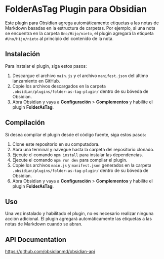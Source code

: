 # FolderAsTag Plugin para Obsidian

Este plugin para Obsidian agrega automáticamente etiquetas a las notas de Markdown basadas en la estructura de carpetas. Por ejemplo, si una nota se encuentra en la carpeta `Uno/Hijo/nieto`, el plugin agregará la etiqueta `#Uno/Hijo/nieto` al principio del contenido de la nota.

## Instalación

Para instalar el plugin, siga estos pasos:

1. Descargue el archivo `main.js` y el archivo `manifest.json` del último lanzamiento en GitHub.
2. Copie los archivos descargados en la carpeta `.obsidian/plugins/folder-as-tag-plugin/` dentro de su bóveda de Obsidian.
3. Abra Obsidian y vaya a **Configuración** > **Complementos** y habilite el plugin **FolderAsTag**.

## Compilación

Si desea compilar el plugin desde el código fuente, siga estos pasos:

1. Clone este repositorio en su computadora.
2. Abra una terminal y navegue hasta la carpeta del repositorio clonado.
3. Ejecute el comando `npm install` para instalar las dependencias.
4. Ejecute el comando `npm run dev` para compilar el plugin.
5. Copie los archivos `main.js` y `manifest.json` generados en la carpeta `.obsidian/plugins/folder-as-tag-plugin/` dentro de su bóveda de Obsidian.
6. Abra Obsidian y vaya a **Configuración** > **Complementos** y habilite el plugin **FolderAsTag**.

## Uso

Una vez instalado y habilitado el plugin, no es necesario realizar ninguna acción adicional. El plugin agregará automáticamente las etiquetas a las notas de Markdown cuando se abran.

## API Documentation

https://github.com/obsidianmd/obsidian-api
